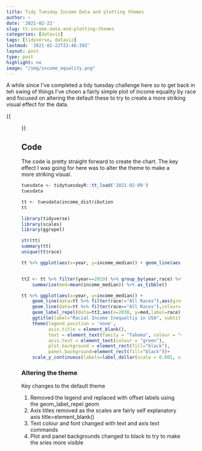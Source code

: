 ```yaml
---
title: Tidy Tuesday Income Data and plotting themes
author: ~
date: '2021-02-22'
slug: tt-income-data-and-plotting-themes
categories: [dataviz]
tags: [tidyverse, dataviz]
lastmod: '2021-02-22T22:46:39Z'
layout: post
type: post
highlight: no
image: "/img/income_equality.png"
---
```


A while since I've completed a tidy tuesday challenge here so to get back in teh swing of things I've choen a fairly simple plot of income equality by race and focused on altering the default these to try to create a more striking visual effect for the data.

{{<figure src="/img/Spotify.png">}}

## Code

The code is pretty straight forward to create the chart. The key effect I was going for here was to alter the theme to make a more striking visual.

```r
tuesdata <- tidytuesdayR::tt_load('2021-02-09')
tuesdata

tt <- tuesdata$income_distribution
tt

library(tidyverse)
library(scales)
library(ggrepel)

str(tt)
summary(tt)
unique(tt$race)

tt %>% ggplot(aes(x=year, y=income_median)) + geom_line(aes(group=race, colour=race))


tt2 <- tt %>% filter(year==2019) %>% group_by(year,race) %>% 
    summarise(med=mean(income_median)) %>% as_tibble()

tt %>% ggplot(aes(x=year, y=income_median)) + 
    geom_line(data=tt %>% filter(race!="All Races"),aes(group=race, colour=race))+
    geom_line(data=tt %>% filter(race=="All Races"),colour="yellow",size=1, linetype=3)+
    geom_label_repel(data=tt2,aes(x=2030, y=med,label=race), nudge_x = 0)+
    ggtitle(label="Racial Income Inequaltiy in USA", subtitle = "Median income since the financial crash of 2008 has grown much slower in the Black population")+
    theme(legend.position = 'none', 
          axis.title = element_blank(), 
          text = element_text(family = "Tahoma", colour = "green"), 
          axis.text = element_text(colour = "green"), 
          plot.background = element_rect(fill="black"),
          panel.background=element_rect(fill="black"))+
    scale_y_continuous(labels=label_dollar(scale = 0.001, suffix = "k"))

```

### Altering the theme

Key changes to the default theme
1. Removed the legend and replaced with offset labels using the geom_label_repel geom
2. Axis titles removed as the scales are fairly self explanatory axis title=element_blank()
3. Text colour and font changed with text and axis text commands
4. Plot and panel backgrounds changed to black to try to make the sries more visible
